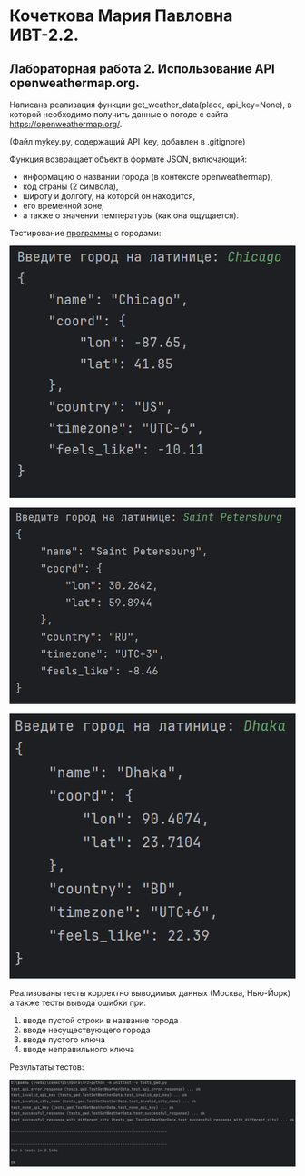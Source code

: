 # Кочеткова Мария Павловна ИВТ-2.2. 
## Лабораторная работа 2. Использование API openweathermap.org.  

Написана реализация функции get_weather_data(place, api_key=None), в которой необходимо получить данные о погоде с 
сайта https://openweathermap.org/.

(Файл mykey.py, содержащий API_key, добавлен в .gitignore)

Функция возвращает объект в формате JSON, включающий:

* информацию о названии города (в контексте openweathermap),
* код страны (2 символа),
* широту и долготу, на которой он находится,
* его временной зоне,
* а также о значении температуры (как она ощущается).

Тестирование [программы](https://github.com/Maria-Kochetkova/LR_Prog_5_sem/blob/main/lr2/getweatherdata.py) с городами:

![](picture/picture1.png)

![](picture/picture2.png)

![](picture/picture3.png)  

Реализованы тесты корректно выводимых данных (Москва, Нью-Йорк)  
а также тесты вывода ошибки при:  
    
1. вводе пустой строки в название города
2. вводе несуществующего города
3. вводе пустого ключа
4. вводе неправильного ключа

Результаты тестов:

![](picture/picture4.png)